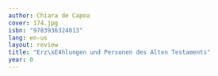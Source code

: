 ```yaml
---
author: Chiara de Capoa
cover: 174.jpg
isbn: "9783936324013"
lang: en-us
layout: review
title: "Erz\xE4hlungen und Personen des Alten Testaments"
year: 0
---
```

